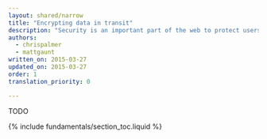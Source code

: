 ```yaml
---
layout: shared/narrow
title: "Encrypting data in transit"
description: "Security is an important part of the web to protect users and moving forward TLS support will be required to use new and exciting APIs in the future."
authors:
  - chrispalmer
  - mattgaunt
written_on: 2015-03-27
updated_on: 2015-03-27
order: 1
translation_priority: 0

---
```

<p class="intro">
TODO
</p>

{% include fundamentals/section_toc.liquid %}
